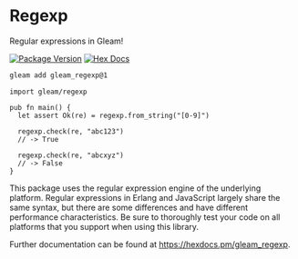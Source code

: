 # Regexp

Regular expressions in Gleam!

[![Package Version](https://img.shields.io/hexpm/v/gleam_regexp)](https://hex.pm/packages/gleam_regexp)
[![Hex Docs](https://img.shields.io/badge/hex-docs-ffaff3)](https://hexdocs.pm/gleam_regexp/)

```sh
gleam add gleam_regexp@1
```
```gleam
import gleam/regexp

pub fn main() {
  let assert Ok(re) = regexp.from_string("[0-9]")

  regexp.check(re, "abc123")
  // -> True

  regexp.check(re, "abcxyz")
  // -> False
}
```

This package uses the regular expression engine of the underlying platform.
Regular expressions in Erlang and JavaScript largely share the same syntax, but
there are some differences and have different performance characteristics. Be
sure to thoroughly test your code on all platforms that you support when using
this library.

Further documentation can be found at <https://hexdocs.pm/gleam_regexp>.
